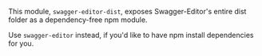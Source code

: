 This module, `swagger-editor-dist`, exposes Swagger-Editor's entire dist folder as a dependency-free npm module.

Use `swagger-editor` instead, if you'd like to have npm install dependencies for you.
